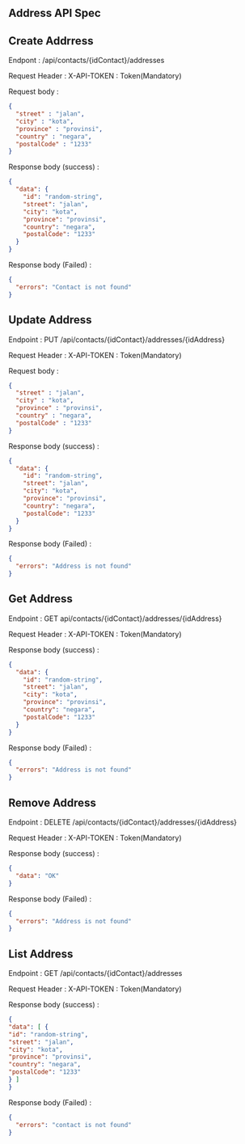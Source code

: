 ## Address API Spec

## Create Addrress

Endpont : /api/contacts/{idContact}/addresses

Request Header :
X-API-TOKEN : Token(Mandatory)

Request body : 
```json
{
  "street" : "jalan",
  "city" : "kota",
  "province" : "provinsi",
  "country" : "negara",
  "postalCode" : "1233"
}
```

Response body (success) :

```json
{
  "data": {
    "id": "random-string",
    "street": "jalan",
    "city": "kota",
    "province": "provinsi",
    "country": "negara",
    "postalCode": "1233"
  }
}
```

Response body (Failed) :

```json
{
  "errors": "Contact is not found"
}
```

## Update Address

Endpoint : PUT /api/contacts/{idContact}/addresses/{idAddress}

Request Header :
X-API-TOKEN : Token(Mandatory)

Request body :
```json
{
  "street" : "jalan",
  "city" : "kota",
  "province" : "provinsi",
  "country" : "negara",
  "postalCode" : "1233"
}
```

Response body (success) :

```json
{
  "data": {
    "id": "random-string",
    "street": "jalan",
    "city": "kota",
    "province": "provinsi",
    "country": "negara",
    "postalCode": "1233"
  }
}
```

Response body (Failed) :

```json
{
  "errors": "Address is not found"
}
```

## Get Address

Endpoint : GET api/contacts/{idContact}/addresses/{idAddress}

Request Header :
X-API-TOKEN : Token(Mandatory)

Response body (success) :

```json
{
  "data": {
    "id": "random-string",
    "street": "jalan",
    "city": "kota",
    "province": "provinsi",
    "country": "negara",
    "postalCode": "1233"
  }
}
```

Response body (Failed) :

```json
{
  "errors": "Address is not found"
}
```

## Remove Address

Endpoint : DELETE /api/contacts/{idContact}/addresses/{idAddress}

Request Header :
X-API-TOKEN : Token(Mandatory)

Response body (success) :

```json
{
  "data": "OK"
}
```

Response body (Failed) :

```json
{
  "errors": "Address is not found"
}
```
## List Address

Endpoint : GET /api/contacts/{idContact}/addresses

Request Header :
X-API-TOKEN : Token(Mandatory)

Response body (success) :
````json
{
"data": [ {
"id": "random-string",
"street": "jalan",
"city": "kota",
"province": "provinsi",
"country": "negara",
"postalCode": "1233"
} ]
}
````

Response body (Failed) :

```json
{
  "errors": "contact is not found"
}
```